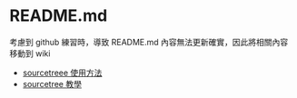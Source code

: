 # README.md
考慮到 github 練習時，導致 README.md 內容無法更新確實，因此將相關內容移動到 wiki

- [sourcetreee 使用方法](https://github.com/Frank0321/GitHubTest/wiki/sourcetree-%E4%BD%BF%E7%94%A8%E6%96%B9%E6%B3%95)
- [sourcetree 教學](https://hackmd.io/@09oU3M6LTU-7M6MkSqRj1A/Bymbf3y2?type=view)
